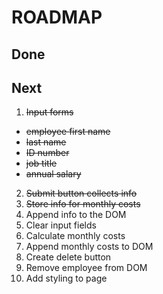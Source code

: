 
# ROADMAP

## Done

## Next
 1. <s>Input forms</s>
  - <s>employee first name</s>
  - <s>last name</s>
  - <s>ID number</s>
  - <s>job title</s>
  - <s>annual salary</s>
 2. <s>Submit button collects info</s>
 3. <s>Store info for monthly costs</s>
 4. Append info to the DOM
 5. Clear input fields
 6. Calculate monthly costs
 7. Append monthly costs to DOM
 8. Create delete button
 9. Remove employee from DOM
 10. Add styling to page
